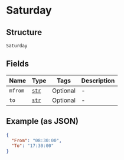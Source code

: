 
# Saturday

## Structure

`Saturday`

## Fields

| Name | Type | Tags | Description |
|  --- | --- | --- | --- |
| `mfrom` | [`str`](../../doc/models/string-enum.md) | Optional | - |
| `to` | [`str`](../../doc/models/string-enum.md) | Optional | - |

## Example (as JSON)

```json
{
  "From": "08:30:00",
  "To": "17:30:00"
}
```

